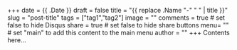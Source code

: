 
+++
date = {{ .Date }}
draft = false
title = "{{ replace .Name "-" " " | title }}"
slug = "post-title"
tags = ["tag1","tag2"]
image = ""
comments = true	# set false to hide Disqus
share = true	# set false to hide share buttons
menu= ""		# set "main" to add this content to the main menu
author = ""
+++
Contents here...
